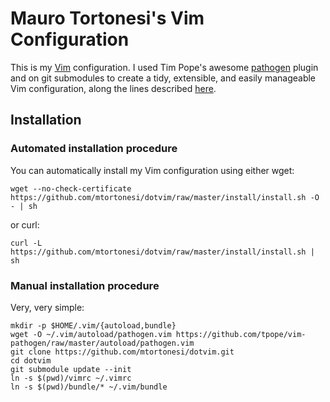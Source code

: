 # Mauro Tortonesi's Vim Configuration

This is my [Vim](http://www.vim.org) configuration. I used Tim Pope's awesome
[pathogen](https://github.com/tpope/vim-pathogen) plugin and on git submodules
to create a tidy, extensible, and easily manageable Vim configuration, along
the lines described
[here](http://vimcasts.org/episodes/synchronizing-plugins-with-git-submodules-and-pathogen/).


## Installation

### Automated installation procedure

You can automatically install my Vim configuration using either wget:

    wget --no-check-certificate https://github.com/mtortonesi/dotvim/raw/master/install/install.sh -O - | sh

or curl:

    curl -L https://github.com/mtortonesi/dotvim/raw/master/install/install.sh | sh



### Manual installation procedure

Very, very simple:

    mkdir -p $HOME/.vim/{autoload,bundle}
    wget -O ~/.vim/autoload/pathogen.vim https://github.com/tpope/vim-pathogen/raw/master/autoload/pathogen.vim 
    git clone https://github.com/mtortonesi/dotvim.git
    cd dotvim
    git submodule update --init
    ln -s $(pwd)/vimrc ~/.vimrc
    ln -s $(pwd)/bundle/* ~/.vim/bundle

